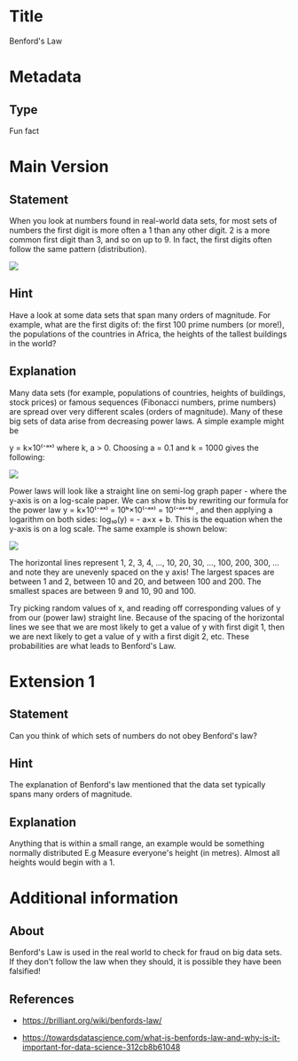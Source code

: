 # Title

Benford's Law

# Metadata

## Type

Fun fact

# Main Version

## Statement

When you look at numbers found in real-world data sets, for most sets of numbers the first digit is more often a 1 than any other digit. 2 is a more common first digit than 3, and so on up to 9. In fact, the first digits often follow the same pattern (distribution).

![](Benford_s%20Law_images/image_0.png)

## Hint

Have a look at some data sets that span many orders of magnitude. For example, what are the first digits of: the first 100 prime numbers (or more!), the populations of the countries in Africa, the heights of the tallest buildings in the world?

## Explanation

Many data sets (for example, populations of countries, heights of buildings, stock prices) or famous sequences (Fibonacci numbers, prime numbers) are spread over very different scales (orders of magnitude). Many of these big sets of data arise from decreasing power laws. A simple example might be  

y = k×10⁽⁻ᵃˣ⁾ where k, a > 0. Choosing a = 0.1 and k = 1000 gives the following:

![](Benford_s%20Law_images/image_1.png)

Power laws will look like a straight line on semi-log graph paper - where the y-axis is on a log-scale paper. We can show this by rewriting our formula for the power law y = k×10⁽⁻ᵃˣ⁾ = 10ᵇ×10⁽⁻ᵃˣ⁾ = 10⁽⁻ᵃˣ⁺ᵇ⁾ , and then applying a logarithm on both sides: log₁₀(y) = - a×x + b. This is the equation when the y-axis is on a log scale. The same example is shown below:

![](Benford_s%20Law_images/image_2.png)

The horizontal lines represent 1, 2, 3, 4, …, 10, 20, 30, …, 100, 200, 300, … and note they are unevenly spaced on the y axis! The largest spaces are between 1 and 2, between 10 and 20, and between 100 and 200. The smallest spaces are between 9 and 10, 90 and 100.

Try picking random values of x, and reading off corresponding values of y from our (power law) straight line. Because of the spacing of the horizontal lines we see that we are most likely to get a value of y with first digit 1, then we are next likely to get a value of y with a first digit 2, etc. These probabilities are what leads to Benford's Law. 

# Extension 1

## Statement

Can you think of which sets of numbers do not obey Benford's law?

## Hint

The explanation of Benford's law mentioned that the data set typically spans many orders of magnitude.

## Explanation

Anything that is within a small range, an example would be something normally distributed E.g Measure everyone's height (in metres). Almost all heights would begin with a 1.

# Additional information

## About

Benford's Law is used in the real world to check for fraud on big data sets. If they don't follow the law when they should, it is possible they have been falsified!

## References

* https://brilliant.org/wiki/benfords-law/

* https://towardsdatascience.com/what-is-benfords-law-and-why-is-it-important-for-data-science-312cb8b61048

